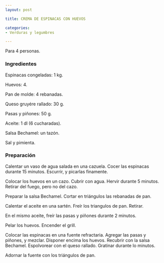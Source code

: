```yaml
---
layout: post

title: CREMA DE ESPINACAS CON HUEVOS

categories:
- Verduras y legumbres

---
```

Para 4 personas.

<h3>Ingredientes</h3>

Espinacas congeladas: 1 kg.

Huevos: 4.

Pan de molde: 4 rebanadas.

Queso gruyére rallado: 30 g.

Pasas y piñones: 50 g.

Aceite: 1 dl (6 cucharadas).

Salsa Bechamel: un tazón.

Sal y pimienta.

<h3>Preparación</h3>

Calentar un vaso de agua salada en una cazuela. Cocer las espinacas durante 15 minutos. Escurrir, y picarlas finamente.

Colocar los huevos en un cazo. Cubrir con agua. Hervir durante 5 minutos. Retirar del fuego, pero no del cazo.

Preparar la salsa Bechamel. Cortar en triángulos las rebanadas de pan.

Calentar el aceite en una sartén. Freír los triangulos de pan. Retirar.

En el mismo aceite, freír las pasas y piñones durante 2 minutos.

Pelar los huevos. Encender el grill.

Colocar las espinacas en una fuente refractaria. Agregar las pasas y piñones, y mezclar. Disponer encima los huevos. Recubrir con la salsa Bechamel. Espolvorear con el queso rallado. Gratinar durante lo minutos.

Adornar la fuente con los triángulos de pan.

